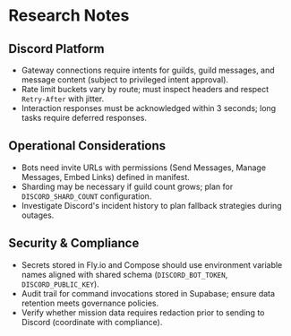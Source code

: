 # Research Notes

## Discord Platform
- Gateway connections require intents for guilds, guild messages, and message content (subject to privileged intent approval).
- Rate limit buckets vary by route; must inspect headers and respect `Retry-After` with jitter.
- Interaction responses must be acknowledged within 3 seconds; long tasks require deferred responses.

## Operational Considerations
- Bots need invite URLs with permissions (Send Messages, Manage Messages, Embed Links) defined in manifest.
- Sharding may be necessary if guild count grows; plan for `DISCORD_SHARD_COUNT` configuration.
- Investigate Discord's incident history to plan fallback strategies during outages.

## Security & Compliance
- Secrets stored in Fly.io and Compose should use environment variable names aligned with shared schema (`DISCORD_BOT_TOKEN`, `DISCORD_PUBLIC_KEY`).
- Audit trail for command invocations stored in Supabase; ensure data retention meets governance policies.
- Verify whether mission data requires redaction prior to sending to Discord (coordinate with compliance).
